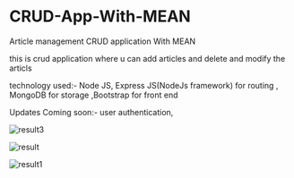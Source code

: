 # CRUD-App-With-MEAN
Article management CRUD application With MEAN

this is crud application where u can add articles and delete and modify the articls

technology used:-
 Node JS, Express JS(NodeJs framework) for routing , MongoDB for storage ,Bootstrap for front end

Updates Coming soon:-
 user authentication,

![result3](https://user-images.githubusercontent.com/21276406/29740753-69d7601a-8a7b-11e7-8806-23681315e35f.png)


![result](https://user-images.githubusercontent.com/21276406/29740752-69d6a58a-8a7b-11e7-9e1d-bfd423498291.png)


![result1](https://user-images.githubusercontent.com/21276406/29740755-6a297e22-8a7b-11e7-92cb-642b9b43aff5.png)
